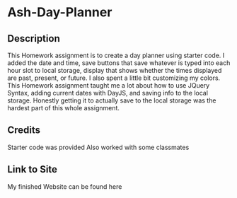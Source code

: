 # Ash-Day-Planner
## Description
This Homework assignment is to create a day planner using starter code. I added the date and time, save buttons that save whatever is typed into each hour slot to local storage, display that shows whether the times displayed are past, present, or future. I also spent a little bit customizing my colors. 
This Homework assignment taught me a lot about how to use JQuery Syntax, adding current dates with DayJS, and saving info to the local storage. Honestly getting it to actually save to the local storage was the hardest part of this whole assignment. 

## Credits
Starter code was provided
Also worked with some classmates

## Link to Site
My finished Website can be found here


